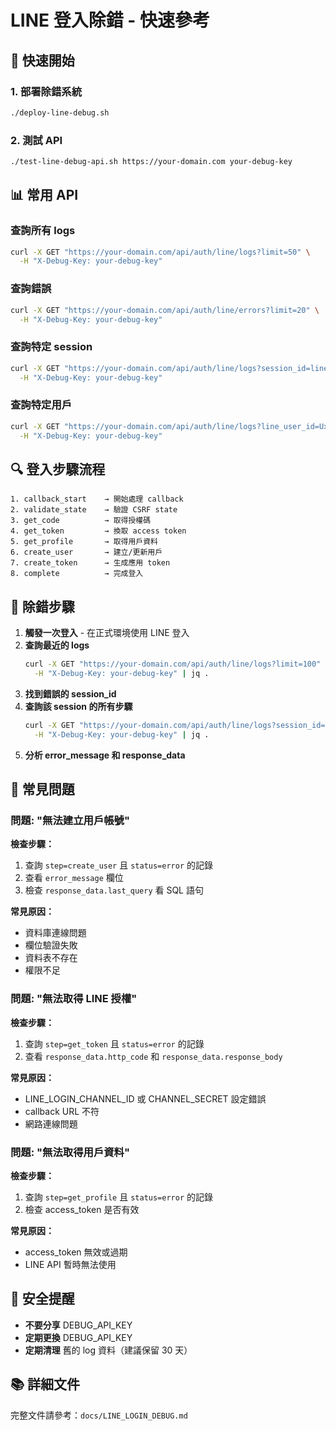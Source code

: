 # LINE 登入除錯 - 快速參考

## 🚀 快速開始

### 1. 部署除錯系統

```bash
./deploy-line-debug.sh
```

### 2. 測試 API

```bash
./test-line-debug-api.sh https://your-domain.com your-debug-key
```

## 📊 常用 API

### 查詢所有 logs

```bash
curl -X GET "https://your-domain.com/api/auth/line/logs?limit=50" \
  -H "X-Debug-Key: your-debug-key"
```

### 查詢錯誤

```bash
curl -X GET "https://your-domain.com/api/auth/line/errors?limit=20" \
  -H "X-Debug-Key: your-debug-key"
```

### 查詢特定 session

```bash
curl -X GET "https://your-domain.com/api/auth/line/logs?session_id=line_login_xxx" \
  -H "X-Debug-Key: your-debug-key"
```

### 查詢特定用戶

```bash
curl -X GET "https://your-domain.com/api/auth/line/logs?line_user_id=Uxxxx" \
  -H "X-Debug-Key: your-debug-key"
```

## 🔍 登入步驟流程

```
1. callback_start    → 開始處理 callback
2. validate_state    → 驗證 CSRF state
3. get_code          → 取得授權碼
4. get_token         → 換取 access token
5. get_profile       → 取得用戶資料
6. create_user       → 建立/更新用戶
7. create_token      → 生成應用 token
8. complete          → 完成登入
```

## 🐛 除錯步驟

1. **觸發一次登入** - 在正式環境使用 LINE 登入
2. **查詢最近的 logs**
   ```bash
   curl -X GET "https://your-domain.com/api/auth/line/logs?limit=100" \
     -H "X-Debug-Key: your-debug-key" | jq .
   ```
3. **找到錯誤的 session_id**
4. **查詢該 session 的所有步驟**
   ```bash
   curl -X GET "https://your-domain.com/api/auth/line/logs?session_id=xxx" \
     -H "X-Debug-Key: your-debug-key" | jq .
   ```
5. **分析 error_message 和 response_data**

## 📝 常見問題

### 問題: "無法建立用戶帳號"

**檢查步驟：**
1. 查詢 `step=create_user` 且 `status=error` 的記錄
2. 查看 `error_message` 欄位
3. 檢查 `response_data.last_query` 看 SQL 語句

**常見原因：**
- 資料庫連線問題
- 欄位驗證失敗
- 資料表不存在
- 權限不足

### 問題: "無法取得 LINE 授權"

**檢查步驟：**
1. 查詢 `step=get_token` 且 `status=error` 的記錄
2. 查看 `response_data.http_code` 和 `response_data.response_body`

**常見原因：**
- LINE_LOGIN_CHANNEL_ID 或 CHANNEL_SECRET 設定錯誤
- callback URL 不符
- 網路連線問題

### 問題: "無法取得用戶資料"

**檢查步驟：**
1. 查詢 `step=get_profile` 且 `status=error` 的記錄
2. 檢查 access_token 是否有效

**常見原因：**
- access_token 無效或過期
- LINE API 暫時無法使用

## 🔐 安全提醒

- **不要分享** DEBUG_API_KEY
- **定期更換** DEBUG_API_KEY
- **定期清理** 舊的 log 資料（建議保留 30 天）

## 📚 詳細文件

完整文件請參考：`docs/LINE_LOGIN_DEBUG.md`
